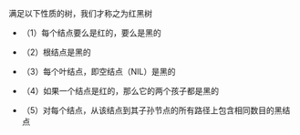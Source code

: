 满足以下性质的树，我们才称之为红黑树

- （1）每个结点要么是红的，要么是黑的

- （2）根结点是黑的 

- （3）每个叶结点，即空结点（NIL）是黑的

- （4）如果一个结点是红的，那么它的两个孩子都是黑的

- （5）对每个结点，从该结点到其子孙节点的所有路径上包含相同数目的黑结点